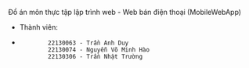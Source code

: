 Đồ án môn thực tập lập trình web - Web bán điện thoại (MobileWebApp)
- Thành viên:
-             22130063 - Trần Anh Duy
              22130074 - Nguyễn Võ Minh Hào
              22130306 - Trần Nhật Trường
            
